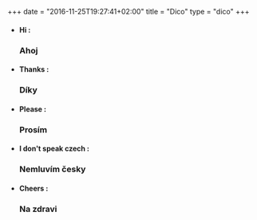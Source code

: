 +++
date = "2016-11-25T19:27:41+02:00"
title = "Dico"
type = "dico"
+++

* <h4> Hi :</h4>  <h3> Ahoj </h3>
* <h4> Thanks :</h4>  <h3> Díky </h3>
* <h4> Please :</h4>  <h3> Prosím </h3>
* <h4> I don't speak czech :</h4> <h3> Nemluvím česky </h3>
* <h4> Cheers :</h4>  <h3> Na zdravi </h3>
